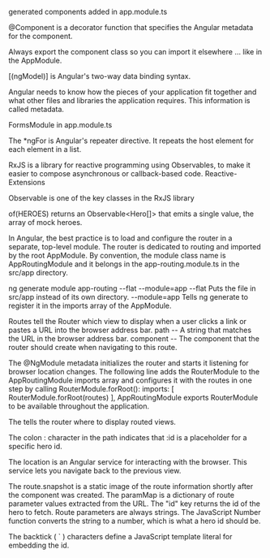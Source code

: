 generated components added in app.module.ts

@Component is a decorator function that specifies the Angular metadata for the component.

Always export the component class so you can import it elsewhere … like in the AppModule.

[(ngModel)] is Angular's two-way data binding syntax.

Angular needs to know how the pieces of your application fit together and what other files and libraries the application requires. This information is called metadata.

FormsModule in app.module.ts

The \*ngFor is Angular's repeater directive. It repeats the host element for each element in a list.

RxJS is a library for reactive programming using Observables, to make it easier to compose asynchronous or callback-based code. Reactive-Extensions

Observable is one of the key classes in the RxJS library

of(HEROES) returns an Observable<Hero[]> that emits a single value, the array of mock heroes.

In Angular, the best practice is to load and configure the router in a separate, top-level module. The router is dedicated to routing and imported by the root AppModule.
By convention, the module class name is AppRoutingModule and it belongs in the app-routing.module.ts in the src/app directory.

ng generate module app-routing --flat --module=app
--flat Puts the file in src/app instead of its own directory.
--module=app Tells ng generate to register it in the imports array of the AppModule.

Routes tell the Router which view to display when a user clicks a link or pastes a URL into the browser address bar.
path -- A string that matches the URL in the browser address bar.
component -- The component that the router should create when navigating to this route.

The @NgModule metadata initializes the router and starts it listening for browser location changes.
The following line adds the RouterModule to the AppRoutingModule imports array and configures it with the routes in one step by calling RouterModule.forRoot():
imports: [ RouterModule.forRoot(routes) ],
AppRoutingModule exports RouterModule to be available throughout the application.

The <router-outlet> tells the router where to display routed views.

The colon : character in the path indicates that :id is a placeholder for a specific hero id.

The location is an Angular service for interacting with the browser. This service lets you navigate back to the previous view.

The route.snapshot is a static image of the route information shortly after the component was created.
The paramMap is a dictionary of route parameter values extracted from the URL. The "id" key returns the id of the hero to fetch.
Route parameters are always strings. The JavaScript Number function converts the string to a number, which is what a hero id should be.

The backtick ( ` ) characters define a JavaScript template literal for embedding the id.
